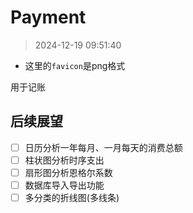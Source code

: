 # Payment

> 2024-12-19 09:51:40

* 这里的`favicon`是png格式

用于记账

## 后续展望

- [ ] 日历分析一年每月、一月每天的消费总额
- [ ] 柱状图分析时序支出
- [ ] 扇形图分析恩格尔系数
- [ ] 数据库导入导出功能
- [ ] 多分类的折线图(多线条)
